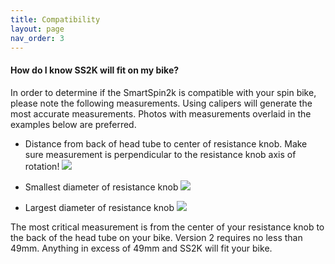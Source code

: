 ```yaml
---
title: Compatibility
layout: page
nav_order: 3
---
```

#### How do I know SS2K will fit on my bike?

In order to determine if the SmartSpin2k is compatible with your spin bike, please note the following measurements. Using calipers will generate the most accurate measurements. Photos with measurements overlaid in the examples below are preferred.

* Distance from back of head tube to center of resistance knob. Make sure measurement is perpendicular to the resistance knob axis of rotation!
![](https://github.com/doudar/SmartSpin2k/blob/master/Hardware/Inserts/Design_Reference_Photos/HMC_side_view_knob_distance.jpg?raw=true)

* Smallest diameter of resistance knob
![](https://github.com/doudar/SmartSpin2k/blob/master/Hardware/Inserts/Design_Reference_Photos/HMC-top-view-inner-diameter.jpg?raw=true)

* Largest diameter of resistance knob
![](https://github.com/doudar/SmartSpin2k/blob/master/Hardware/Inserts/Design_Reference_Photos/HMC_top_view.jpg?raw=true)

The most critical measurement is from the center of your resistance knob to the back of the head tube on your bike. Version 2 requires no less than 49mm. Anything in excess of 49mm and SS2K will fit your bike. 